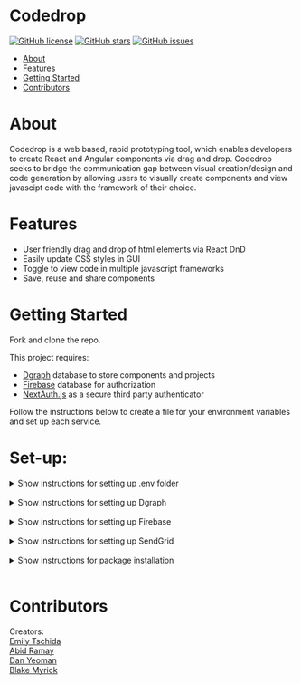 # Codedrop

<a href="https://github.com/oslabs-beta/codedrop//blob/main/LICENSE"><img alt="GitHub license" src="https://img.shields.io/github/license/oslabs-beta/codedrop"></a>
<a href="https://github.com/oslabs-beta/codedrop/stargazers"><img alt="GitHub stars" src="https://img.shields.io/github/stars/oslabs-beta/codedrop"></a>
<a href="https://github.com/oslabs-beta/codedropLess/issues"><img alt="GitHub issues" src="https://img.shields.io/github/issues/oslabs-beta/codedrop"></a>


- [About](https://github.com/oslabs-beta/codedrop/#About)
- [Features](https://github.com/oslabs-beta/codedrop/#Features)
- [Getting Started](https://github.com/oslabs-beta/codedrop/#Getting-Started])
- [Contributors](https://github.com/oslabs-beta/codedrop/#Contributors)

# About

Codedrop is a web based, rapid prototyping tool, which enables developers to create React and Angular components via drag and drop. Codedrop seeks to bridge the communication gap between visual creation/design and code generation by allowing users to visually create components and view javascipt code with the framework of their choice.

# Features

 - User friendly drag and drop of html elements via React DnD
 - Easily update CSS styles in GUI
 - Toggle to view code in multiple javascript frameworks
 - Save, reuse and share components

# Getting Started

Fork and clone the repo.

This project requires:

- [Dgraph](https://dgraph.io/) database to store components and projects
- [Firebase](https://firebase.google.com/) database for authorization 
- [NextAuth.js](https://next-auth.js.org/) as a secure third party authenticator

Follow the instructions below to create a file for your environment variables and set up each service. 

# Set-up:

<details><summary>Show instructions for setting up .env folder</summary><br>

- Create a .env file in the root directory and copy the .env example listed below, into the file.
- Follow the instuctions for setting up services. Replace .env EXAMPLE with your environment variables.

---

```
NEXT_PUBLIC_GQL_URI=EXAMPLE
NEXT_PUBLIC_DGRAPGH_API_KEY=EXAMPLE

FIREBASE_API_KEY=EXAMPLE
FIREBASE_AUTH_DOMAIN=EXAMPLE
FIREBASE_PROJECT_ID=EXAMPLE
FIREBASE_STORAGE_BUCKET=EXAMPLE
FIREBASE_MESSAGING_SENDER_ID=EXAMPLE
FIREBASE_APP_ID=EXAMPLE

SENDGRID_SERVER=EXAMPLE
SENDGRID_PORT_UNENCRYPTED=EXAMPLE
SENDGRID_PORT_TLS=EXAMPLE
SENDGRID_PORT_SSL=EXAMPLE
SENDGRID_USERNAME=EXAMPLE
SENDGRID_PASSWORD=EXAMPLE
SENDGRID_FROM=EXAMPLE

NEXTAUTH_URL=http://localhost:3000

SKIP_PREFLIGHT_CHECK = true
```

</details><br>

<details><summary>Show instructions for setting up Dgraph</summary><br>

[Dgraph](https://dgraph.io/) is a GraphQL cloud platform. It is a simple way to implement a GraphQL backend for applications, build apps, unite data and scale operations.

To get started, head over to [Dgraph](https://dgraph.io/) and either log in or create an account.

- Click on 'Interactive Tutorial' or 'Launch new backend' to create a new backend.
- After your backend is created, copy the 'GraphQl Endpoint' and paste it in your .env.

```
NEXT_PUBLIC_GQL_URI=YOUR_GRAPHQL_ENDPOINT
```

- Next, click on 'Schema' to access the schema. Copy and paste the schema below, into the 'GraphQL Schema':

```
type User  {
    username: String! @search(by:[exact]) @id
    projects: [Project] @hasInverse(field:user) 
}

type Project  {
    id: String! @id
    projectName: String 
    user: [User] 
    layout: String!
    created: String
    modified: String
    components: [Component] @hasInverse(field: "projects")
}

type Component @withSubscription {
    id: String! @id
    containerStyle: String
    type: String!
    src: String
    style: String
    value: String
    labelStyle: String
    projects: [Project] @hasInverse(field: "components")
}
```

- Click 'deploy'. Your database and schema are now deployed!
- Access to the graph can be restricted by adding an API key. This is optional. To add an API key go to 'Settings>API Keys'. Click 'Create New'. An API key should be generated and immediately copied and added to the .env. If using an API key, return to 'Schema' click on 'Access' and toggle to disallow anonymous access.

```
NEXT_PUBLIC_DGRAPGH_API_KEY=YOUR_API_KEY
```

- This concludes set up of Dgraph.

</details><br>

<details><summary>Show instructions for setting up Firebase</summary><br>

[Firebase](https://firebase.google.com/) is a suite of solutions provided by google. In this case, it is used as a database provider for [NextAuth](https://next-auth.js.org/), and it stores users and sessions. Documentation for configuring NextAuth.js and Firebase can be found [here](https://next-auth.js.org/adapters/firebase) and [here](https://support.google.com/firebase/answer/7015592#zippy=%2Cin-this-article). 

To get started go to [Firebase](https://firebase.google.com/). 

- Create a new account if needed, then click on 'Get Started', then on 'Add project'.
- Name your app, leave everything as default, click 'Continue', then click 'Create Project'.
- Next, create an app in your project by clicking on the web icon '</>'.
- Add a nickname and click 'Register app'.
- Copy the information from the firebaseConfig object, to your .env file

```
FIREBASE_API_KEY=YOUR_apiKey
FIREBASE_AUTH_DOMAIN=YOUR_authDomain
FIREBASE_PROJECT_ID=YOUR_projectId
FIREBASE_STORAGE_BUCKET=YOUR_storageBucket
FIREBASE_MESSAGING_SENDER_ID=YOUR_messagingSenderId
FIREBASE_APP_ID=YOUR_appId
```    

- Click 'Continue to console'. 
- From the console, select 'Firestore Database' from the left-hand menu,and click on 'Create database'.
- Select a mode and a location, then click 'enable'.

This concludes set-up of firebase.

</details><br>

<details><summary>Show instructions for setting up SendGrid</summary><br>

[SendGrid](https://sendgrid.com/) is an email service provider offering scalabiliy and flexibly delivery. It will be used as the email provider with NextAuth.

To get started, head over to [SendGrid](https://sendgrid.com/) and create and account by clicking on 'Start for free'. Here is a helpful [video](https://youtu.be/61sMBUOUVww) on setting up NextAuth with SendGrid - only the portion of the video on SendGrid is directly applicable to this repo.

- Create an account
- Create a sender identity
- Integrate using SMTP Relay by clicking on Email API>Integration Guide>SMTP Relay and then click on create an API KEY. 
- Copy the environment variables into the .env file.

```
SENDGRID_SERVER=YOUR_SERVER
SENDGRID_PORT_UNENCRYPTED=YOUR_PORT
SENDGRID_PORT_TLS=YOUR_PORT_FOR_TLS_CONNECTIONS
SENDGRID_PORT_SSL=YOUR_PORT_FOR_SSL_CONNECTIONS
SENDGRID_USERNAME=YOUR_USERNAME
SENDGRID_PASSWORD=YOUR_PASSWORD
```

- In the .env, add your email, which can be found in Settings>Sender Authentication

```
SENDGRID_FROM=YOUR_EMAIL
```

- Verify the SMTP integration 
- This concludes set up of SendGrid   

</details><br>

<details><summary>Show instructions for package installation</summary><br>

This project was created using node.js version 16.4.2 and npm version 7.19.1. To install the packages included in this repo:

```
npm install
```

</details><br>

# Contributors

Creators:<br>
[Emily Tschida](https://github.com/theTschida)<br>
[Abid Ramay](https://github.com/aramay)<br>
[Dan Yeoman](https://github.com/dyeoman2)<br>
[Blake Myrick](https://github.com/bamche)<br>
